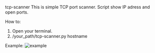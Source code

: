 tcp-scanner
This is simple TCP port scanner. Script show IP adress and open ports.

How to:
1. Open your terminal.
2. /your_path/tcp-scanner.py hostname

Example:
![example](https://user-images.githubusercontent.com/41501807/44568977-306aff00-a779-11e8-9109-7789c31cb8eb.jpg)
